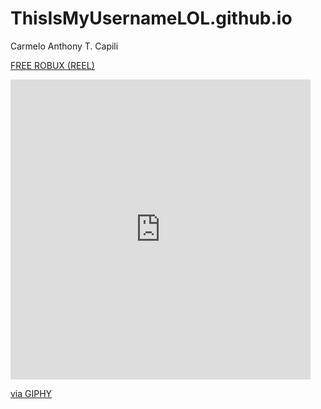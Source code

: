 # ThisIsMyUsernameLOL.github.io
Carmelo Anthony T. Capili

[FREE ROBUX (REEL)](https://www.example.com](https://www.youtube.com/watch?v=dQw4w9WgXcQ)https://www.youtube.com/watch?v=dQw4w9WgXcQ)
<iframe src="https://giphy.com/embed/XHRouN8R7X64VbQOqP" width="480" height="480" frameBorder="0" class="giphy-embed" allowFullScreen></iframe><p><a href="https://giphy.com/gifs/trt-network-moai-trt2-XHRouN8R7X64VbQOqP">via GIPHY</a></p>
